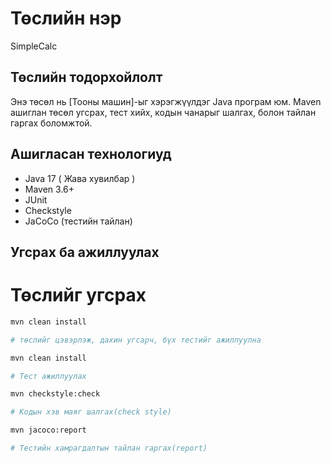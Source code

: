 # Төслийн нэр
SimpleCalc

## Төслийн тодорхойлолт

Энэ төсөл нь [Тооны машин]-ыг хэрэгжүүлдэг Java програм юм. Maven ашиглан төсөл угсрах, тест хийх, кодын чанарыг шалгах, болон тайлан гаргах боломжтой.

## Ашигласан технологиуд

- Java 17 ( Жава хувилбар )
- Maven 3.6+
- JUnit
- Checkstyle
- JaCoCo (тестийн тайлан)

## Угсрах ба ажиллуулах

# Төслийг угсрах
```bash
mvn clean install

# төслийг цэвэрлэж, дахин угсарч, бүх тестийг ажиллуулна    

mvn clean install

# Тест ажиллуулах

mvn checkstyle:check

# Кодын хэв маяг шалгах(check style)

mvn jacoco:report

# Тестийн хамрагдалтын тайлан гаргах(report)

